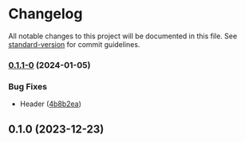 # Changelog

All notable changes to this project will be documented in this file. See [standard-version](https://github.com/conventional-changelog/standard-version) for commit guidelines.

### [0.1.1-0](https://github.com/simulasikode/studios/compare/v0.1.0...v0.1.1-0) (2024-01-05)


### Bug Fixes

* Header ([4b8b2ea](https://github.com/simulasikode/studios/commit/4b8b2eaaad7dcf6257a392e185be40941b03abeb))

## 0.1.0 (2023-12-23)
